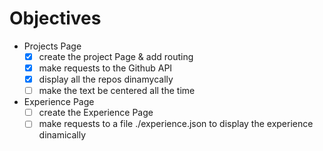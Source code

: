 # Objectives
 - Projects Page
    - [x] create the project Page & add routing
    - [x] make requests to the Github API
    - [x] display all the repos dinamycally
    - [ ] make the text be centered all the time
 - Experience Page
    - [ ] create the Experience Page
    - [ ] make requests to a file ./experience.json to display the experience dinamically
